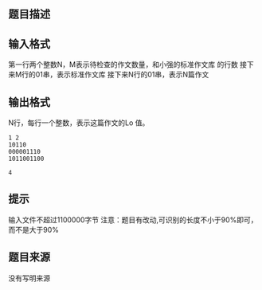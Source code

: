 


## 题目描述
## 输入格式
第一行两个整数N，M表示待检查的作文数量，和小强的标准作文库
的行数
接下来M行的01串，表示标准作文库
接下来N行的01串，表示N篇作文
## 输出格式
N行，每行一个整数，表示这篇作文的Lo 值。

```input1
1 2
10110
000001110
1011001100

```
```output1
4
```

## 提示
输入文件不超过1100000字节
注意：题目有改动,可识别的长度不小于90%即可，而不是大于90%
## 题目来源
没有写明来源


